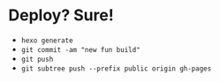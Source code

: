 # Deploy? Sure!

* `hexo generate`
* `git commit -am "new fun build"`
* `git push`
* `git subtree push --prefix public origin gh-pages`